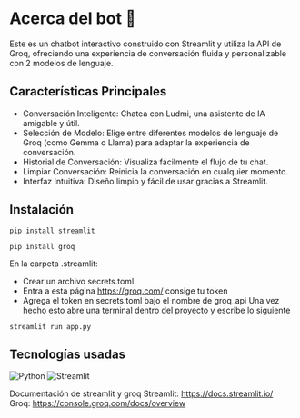 # Acerca del bot 🤖
Este es un chatbot interactivo construido con Streamlit y utiliza la API de Groq, ofreciendo una experiencia de conversación fluida y personalizable con 2 modelos de lenguaje.

## Características Principales
- Conversación Inteligente: Chatea con Ludmi, una asistente de IA amigable y útil.
- Selección de Modelo: Elige entre diferentes modelos de lenguaje de Groq (como Gemma o Llama) para adaptar la experiencia de conversación.
- Historial de Conversación: Visualiza fácilmente el flujo de tu chat.
- Limpiar Conversación: Reinicia la conversación en cualquier momento.
- Interfaz Intuitiva: Diseño limpio y fácil de usar gracias a Streamlit.

## Instalación
```shell 
pip install streamlit 
```
```shell
pip install groq
```
En la carpeta .streamlit:
- Crear un archivo secrets.toml
- Entra a esta página https://groq.com/ consige tu token
- Agrega el token en secrets.toml bajo el nombre de groq_api
Una vez hecho esto abre una terminal dentro del proyecto y escribe lo siguiente
```shell
streamlit run app.py
```

## Tecnologías usadas
![Python](https://img.shields.io/badge/python-3670A0?style=for-the-badge&logo=python&logoColor=ffdd54)
![Streamlit](https://img.shields.io/badge/Streamlit-%23FE4B4B.svg?style=for-the-badge&logo=streamlit&logoColor=white)

Documentación de streamlit y groq
Streamlit: https://docs.streamlit.io/
Groq: https://console.groq.com/docs/overview